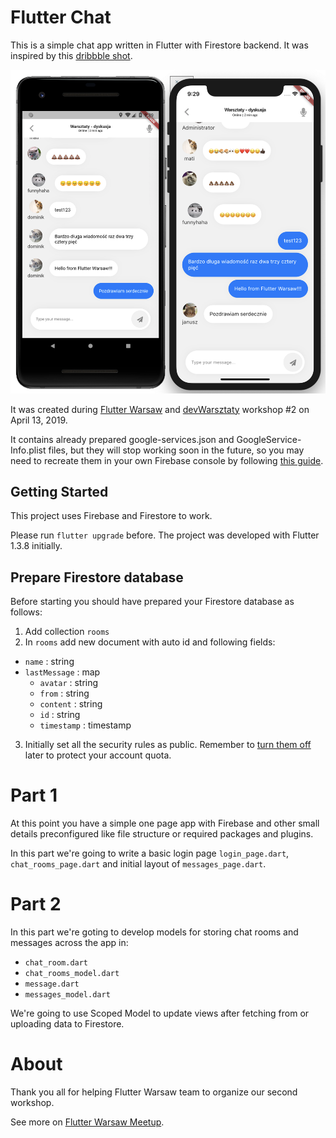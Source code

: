 # Flutter Chat

This is a simple chat app written in Flutter with Firestore backend. It was inspired by this [dribbble shot](https://dribbble.com/shots/5167230-Messenger/attachments/1134622).

![Screenshot on Android and iOS](img/screenshots.png "Screenshots on Android and iOS")

It was created during [Flutter Warsaw](https://www.meetup.com/Flutter-Warsaw/) and [devWarsztaty](http://devwarsztaty.pl) workshop #2 on April 13, 2019.

It contains already prepared google-services.json and GoogleService-Info.plist files, but they will stop working soon in the future, so you may need to recreate them in your own Firebase console by following [this guide](https://firebase.google.com/docs/flutter/setup). 

## Getting Started

This project uses Firebase and Firestore to work.

Please run `flutter upgrade` before. The project was developed with Flutter 1.3.8 initially.

## Prepare Firestore database

Before starting you should have prepared your Firestore database as follows:

1. Add collection `rooms`
2. In `rooms` add new document with auto id and following fields:
  - `name` : string
  - `lastMessage` : map
    - `avatar` : string
    - `from` : string
    - `content` : string
    - `id` : string
    - `timestamp` : timestamp
3. Initially set all the security rules as public. Remember to [turn them off](https://firebase.google.com/docs/firestore/security/get-started) later to protect your account quota.

# Part 1

At this point you have a simple one page app with Firebase and other small details preconfigured like file structure or required packages and plugins.

In this part we're going to write a basic login page `login_page.dart`, `chat_rooms_page.dart` and initial layout of `messages_page.dart`.

# Part 2

In this part we're goting to develop models for storing chat rooms and messages across the app in:

- `chat_room.dart`
- `chat_rooms_model.dart`
- `message.dart`
- `messages_model.dart`

We're going to use Scoped Model to update views after fetching from or uploading data to Firestore.

# About

Thank you all for helping Flutter Warsaw team to organize our second workshop.

See more on [Flutter Warsaw Meetup](https://www.meetup.com/Flutter-Warsaw/).